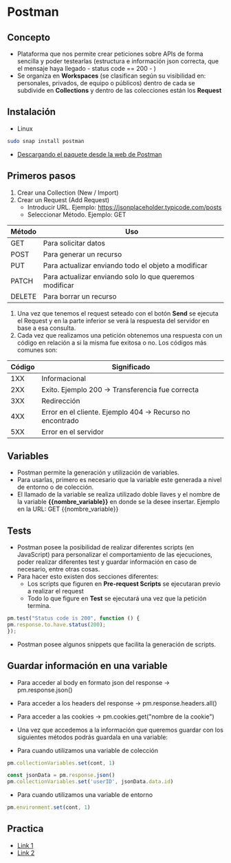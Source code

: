 # Postman

## Concepto

* Plataforma que nos permite crear peticiones sobre APIs de forma sencilla y poder testearlas (estructura e información json correcta, que el mensaje haya llegado - status code == 200 - )
* Se organiza en **Workspaces** (se clasifican según su visibilidad en: personales, privados, de equipo o públicos) dentro de cada se subdivide en **Collections** y dentro de las colecciones están los **Request**

## Instalación

* Linux

```sh
sudo snap install postman
```

* [Descargando el paquete desde la web de Postman](https://www.postman.com/downloads/)

## Primeros pasos

1. Crear una Collection (New / Import)
1. Crear un Request (Add Request)
    * Introducir URL. Ejemplo: https://jsonplaceholder.typicode.com/posts
    * Seleccionar Método. Ejemplo: GET

| Método | Uso |
| -- | -- |
| GET | Para solicitar datos |
| POST | Para generar un recurso |
| PUT | Para actualizar enviando todo el objeto a modificar |
| PATCH | Para actualizar enviando solo lo que queremos modificar |
| DELETE | Para borrar un recurso |

1. Una vez que tenemos el request seteado con el botón **Send** se ejecuta el Request y en la parte inferior se verá la respuesta del servidor en base a esa consulta.
1. Cada vez que realizamos una petición obtenemos una respuesta con un código en relación a si la misma fue exitosa o no. Los códigos más comunes son:

| Código | Significado |
| -- | -- |
| 1XX | Informacional |
| 2XX | Exito. Ejemplo 200 -> Transferencia fue correcta |
| 3XX | Redirección |
| 4XX | Error en el cliente. Ejemplo 404 -> Recurso no encontrado |
| 5XX | Error en el servidor |

## Variables

* Postman permite la generación y utilización de variables.
* Para usarlas, primero es necesario que la variable este generada a nivel de entorno o de colección.
* El llamado de la variable se realiza utilizado doble llaves y el nombre de la variable **{{nombre_variable}}** en donde se la desee insertar. Ejemplo en la URL: GET {{nombre_variable}}

## Tests

* Postman posee la posibilidad de realizar diferentes scripts (en JavaScript) para personalizar el comportamiento de las ejecuciones, poder realizar diferentes test y guardar información en caso de necesario, entre otras cosas.
* Para hacer esto existen dos secciones diferentes:
  * Los scripts que figuren en **Pre-request Scripts** se ejecutaran previo a realizar el request
  * Todo lo que figure en **Test** se ejecutará una vez que la petición termina.

```js
pm.test("Status code is 200", function () {
pm.response.to.have.status(200);
});
```

* Postman posee algunos snippets que facilita la generación de scripts.

## Guardar información en una variable

* Para acceder al body en formato json del response -> pm.response.json()
* Para acceder a los headers del response -> pm.response.headers.all()
* Para acceder a las cookies -> pm.cookies.get("nombre de la cookie")

* Una vez que accedemos a la información que queremos guardar con los siguientes métodos podrás guardala en una variable:

* Para cuando utilizamos una variable de colección

```js
pm.collectionVariables.set(cont, 1)

const jsonData = pm.response.json()
pm.collectionVariables.set('userID', jsonData.data.id)
```

* Para cuando utilizamos una variable de entorno

```js
pm.environment.set(cont, 1)
```

## Practica

* [Link 1](https://restful-booker.herokuapp.com/)
* [Link 2](https://gorest.co.in/)
